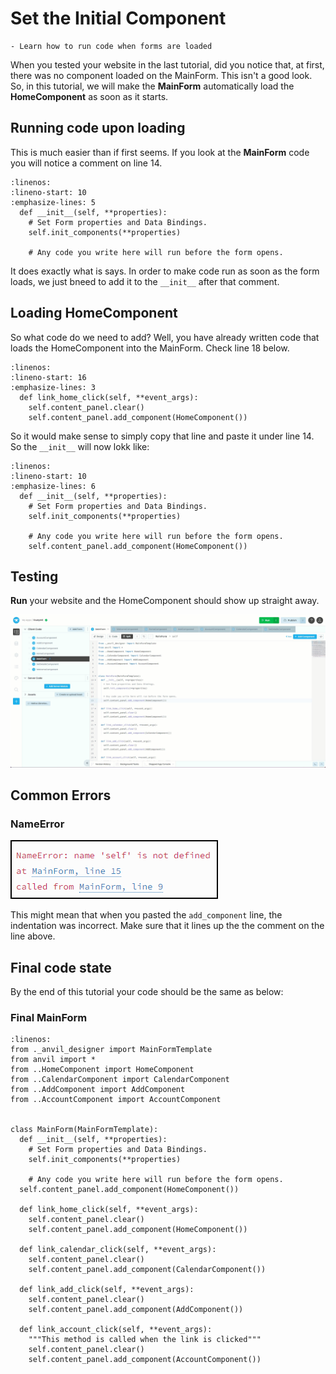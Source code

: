 # Set the Initial Component

```{topic} In this tutorial you will:
- Learn how to run code when forms are loaded
```

When you tested your website in the last tutorial, did you notice that, at first, there was no component loaded on the MainForm. This isn't a good look. So, in this tutorial, we will make the **MainForm** automatically load the **HomeComponent** as soon as it starts.

## Running code upon loading

This is much easier than if first seems. If you look at the **MainForm** code you will notice a comment on line 14.

```{code-block} python
:linenos:
:lineno-start: 10
:emphasize-lines: 5
  def __init__(self, **properties):
    # Set Form properties and Data Bindings.
    self.init_components(**properties)

    # Any code you write here will run before the form opens.
```

It does exactly what is says. In order to make code run as soon as the form loads, we just bneed to add it to the `__init__` after that comment.

## Loading HomeComponent

So what code do we need to add? Well, you have already written code that loads the HomeComponent into the MainForm. Check line 18 below.

```{code-block} python
:linenos:
:lineno-start: 16
:emphasize-lines: 3
  def link_home_click(self, **event_args):
    self.content_panel.clear()
    self.content_panel.add_component(HomeComponent())
```

So it would make sense to simply copy that line and paste it under line 14. So the `__init__` will now lokk like:

```{code-block} python
:linenos:
:lineno-start: 10
:emphasize-lines: 6
  def __init__(self, **properties):
    # Set Form properties and Data Bindings.
    self.init_components(**properties)

    # Any code you write here will run before the form opens.
    self.content_panel.add_component(HomeComponent())
```

## Testing

**Run** your website and the HomeComponent should show up straight away.

![test](./assets/img/09/test.gif)

## Common Errors

### NameError

![name error](./assets/img/09/name_error.png)

This might mean that when you pasted the `add_component` line, the indentation was incorrect. Make sure that it lines up the the comment on the line above.

## Final code state

By the end of this tutorial your code should be the same as below:

### Final MainForm

```{code-block} python
:linenos:
from ._anvil_designer import MainFormTemplate
from anvil import *
from ..HomeComponent import HomeComponent
from ..CalendarComponent import CalendarComponent
from ..AddComponent import AddComponent
from ..AccountComponent import AccountComponent


class MainForm(MainFormTemplate):
  def __init__(self, **properties):
    # Set Form properties and Data Bindings.
    self.init_components(**properties)

    # Any code you write here will run before the form opens.
  self.content_panel.add_component(HomeComponent())

  def link_home_click(self, **event_args):
    self.content_panel.clear()
    self.content_panel.add_component(HomeComponent())

  def link_calendar_click(self, **event_args):
    self.content_panel.clear()
    self.content_panel.add_component(CalendarComponent())

  def link_add_click(self, **event_args):
    self.content_panel.clear()
    self.content_panel.add_component(AddComponent())

  def link_account_click(self, **event_args):
    """This method is called when the link is clicked"""
    self.content_panel.clear()
    self.content_panel.add_component(AccountComponent())
```